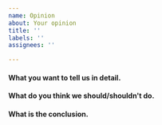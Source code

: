 ```yaml
---
name: Opinion
about: Your opinion
title: ''
labels: ''
assignees: ''

---
```


#### What you want to tell us in detail.

#### What do you think we should/shouldn't do.

#### What is the conclusion.
